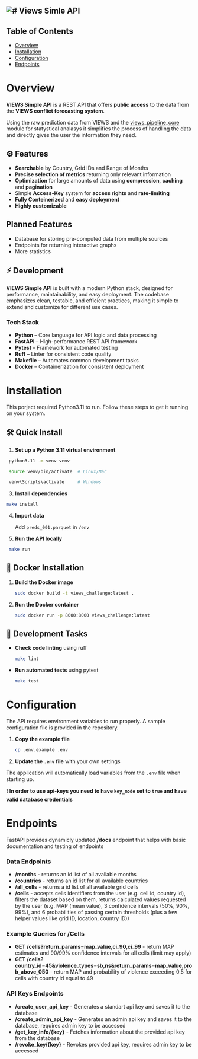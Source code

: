 ![# Views Simle API](https://i.imgur.com/9FWwZws.png)
-----

## Table of Contents
- [Overview](#overview)
- [Installation](#installation)
- [Configuration](#configuration)
- [Endpoints](#endpoints)

# Overview
**VIEWS Simple API** is a REST API that offers **public access** to the data from the **VIEWS conflict forecasting system**.

Using the raw prediction data from VIEWS and the [views_pipeline_core](https://github.com/views-platform/views-pipeline-core/tree/main) module for statystical analasys it simplifies the process of handling the data and directly gives the user the information they need.

## ⚙️ Features
- **Searchable** by Country, Grid IDs and Range of Months
- **Precise selection of metrics** returning only relevant information
- **Optimization** for large amounts of data using **compression**, **caching** and **pagination**
- Simple **Access-Key** system for **access rights** and **rate-limiting**
- **Fully Conteinerized** and **easy deployment**
- **Highly customizable**

## Planned Features
- Database for storing pre-computed data from multiple sources
- Endpoints for returning interactive graphs
- More statistics

## ⚡ Development

**VIEWS Simple API** is built with a modern Python stack, designed for performance, maintainability, and easy deployment. The codebase emphasizes clean, testable, and efficient practices, making it simple to extend and customize for different use cases.  

### Tech Stack
- **Python** – Core language for API logic and data processing  
- **FastAPI** – High-performance REST API framework  
- **Pytest** – Framework for automated testing  
- **Ruff** – Linter for consistent code quality  
- **Makefile** – Automates common development tasks  
- **Docker** – Containerization for consistent deployment

# Installation

This porject required Python3.11 to run.
Follow these steps to get it running on your system.  

## 🛠️ Quick Install

1. **Set up a Python 3.11 virtual environment**
  ```bash
   python3.11 -m venv venv

   source venv/bin/activate  # Linux/Mac

   venv\Scripts\activate     # Windows
   ```

3. **Install dependencies**  
```bash
make install
   ```

4. **Import data**

     Add `preds_001.parquet` in `/env`

6. **Run the API locally**  
  ```bash
   make run
   ```

## 🐳 Docker Installation

1. **Build the Docker image**  
   ```bash
   sudo docker build -t views_challenge:latest .
   ```

2. **Run the Docker container**  
   ```bash
   sudo docker run -p 8000:8000 views_challenge:latest
   ```

## 🧰 Development Tasks

- **Check code linting** using ruff
  ```bash
  make lint
  ```

- **Run automated tests** using pytest
  ```bash
  make test
  ```

# Configuration 

The API requires environment variables to run properly. A sample configuration file is provided in the repository.  

1. **Copy the example file**  
   ```bash
   cp .env.example .env
   ```

2. **Update the `.env` file** with your own settings

The application will automatically load variables from the `.env` file when starting up.

❗ **In order to use api-keys you need to have `key_mode` set to `true` and have valid database credentials**


# Endpoints
FastAPI provides dynamicly updated **/docs** endpoint that helps with basic documentation and testing of endpoints

### Data Endpoints
- **/months** - returns an id list of all available months
- **/countries** - returns an id list for all available countries
- **/all_cells** - returns a id list of all available grid cells
- **/cells** - accepts cells identifiers from the user (e.g. cell id, country id), filters the dataset based on them, returns calculated values requested by the user (e.g.  MAP (mean value), 3 confidence intervals (50%, 90%, 99%), and 6 probabilities of passing certain thresholds (plus a few helper values like grid ID, location, country ID))

### Example Queries for /Cells
- **GET /cells?return_params=map_value,ci_90,ci_99** - return MAP estimates and 90/99% confidence intervals for all cells (limit may apply)
- **GET /cells?country_id=45&violence_types=sb,ns&return_params=map_value,prob_above_050** - return MAP and probability of violence exceeding 0.5 for cells with country id equal to 49

### API Keys Endpoints
- **/create_user_api_key** - Generates a standart api key and saves it to the database
- **/create_admin_api_key** - Generates an admin api key and saves it to the database, requires admin key to be accessed
- **/get_key_info/{key}** - Fetches information about the provided api key from the database
- **/revoke_key/{key}** - Revokes provided api key, requires admin key to be accessed

